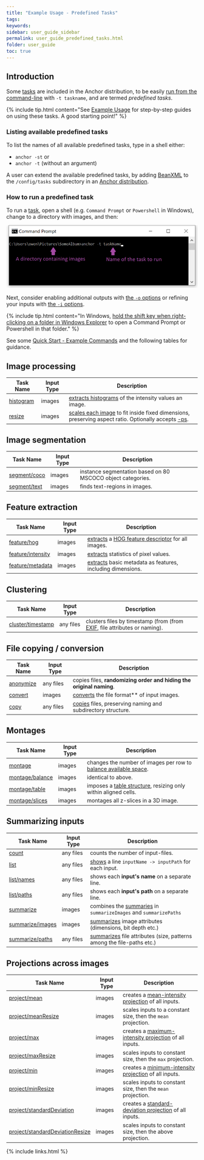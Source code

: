 ```yaml
---
title: "Example Usage - Predefined Tasks"
tags:
keywords:
sidebar: user_guide_sidebar
permalink: user_guide_predefined_tasks.html
folder: user_guide
toc: true
---
```


## Introduction

Some [tasks](/user_guide_tasks.html) are included in the Anchor distribution, to be easily
[run from the command-line](/user_guide_command_line.html) with `-t taskname`, and are termed *predefined tasks*.

{% include tip.html content="See [Example Usage](/user_guide_examples.html) for step-by-step guides on using these tasks. A good starting point!" %}

### Listing available predefined tasks

To list the names of all available predefined tasks, type in a shell either:

- `anchor -st` or
- `anchor -t` (without an argument)

A user can extend the available predefined tasks, by adding [BeanXML](/user_guide_bean_xml.html) to the `/config/tasks` subdirectory in an [Anchor distribution](/developer_guide_anchor_distribution.html).

### How to run a predefined task

To run a [task](/user_guide_tasks.html), open a shell (e.g. `Command Prompt` or `Powershell` in Windows), change to a directory with images, and then:

![commandPrompt_taskName.png](/images/user_guide/commandPrompt_taskName.png)

Next, consider enabling additional outputs with [the ``-o`` options](/user_guide_command_line.html#major-options) or refining your
inputs with [the ``-i`` options](/user_guide_command_line.html#major-options).

{% include tip.html content="In Windows, [hold the shift key when right-clicking on a folder in Windows Explorer](https://www.zdnet.com/article/windows-10-tip-the-fastest-smartest-ways-to-open-a-command-prompt/) to open a Command Prompt or Powershell in that folder." %}

See some [Quick Start - Example Commands](/index.html) and the following tables for guidance.

## Image processing 

| Task Name | Input Type | Description  |
|-----------|------------|--------------|
| [histogram](https://github.com/anchoranalysis/anchor-assembly/blob/master/anchor/src/main/resources/config/tasks/histogram.xml) | images | [extracts histograms](/user_guide_examples_histogram.html) of the intensity values an image. |
| [resize](https://github.com/anchoranalysis/anchor-assembly/blob/master/anchor/src/main/resources/config/tasks/resize.xml) | images | [scales each image](/user_guide_examples_resizing_images.html) to fit inside fixed dimensions, preserving aspect ratio. Optionally accepts [-ps](/user_guide_command_line.html#task-options). |

## Image segmentation

| Task Name | Input Type | Description  |
|-----------|------------|--------------|
| [segment/coco](https://github.com/anchoranalysis/anchor-assembly/blob/master/anchor/src/main/resources/config/tasks/segment/coco.xml) | images | instance segmentation based on 80 MSCOCO object categories. |
| [segment/text](https://github.com/anchoranalysis/anchor-assembly/blob/master/anchor/src/main/resources/config/tasks/segment/text.xml) | images | finds text-regions in images. |

## Feature extraction

| Task Name | Input Type | Description  |
|-----------|------------|--------------|
| [feature/hog](https://github.com/anchoranalysis/anchor-assembly/blob/master/anchor/src/main/resources/config/tasks/feature/hog.xml) | images | [extracts](/user_guide_examples_extracting_image_features.html) a [HOG feature descriptor](https://en.wikipedia.org/wiki/Histogram_of_oriented_gradients) for all images. |
| [feature/intensity](https://github.com/anchoranalysis/anchor-assembly/blob/master/anchor/src/main/resources/config/tasks/feature/intensity.xml) | images | [extracts](/user_guide_examples_extracting_image_features.html) statistics of pixel values. |
| [feature/metadata](https://github.com/anchoranalysis/anchor-assembly/blob/master/anchor/src/main/resources/config/tasks/feature/metadata.xml) | images | [extracts](/user_guide_examples_extracting_image_features.html) basic metadata as features, including dimensions. |

## Clustering

| Task Name | Input Type | Description  |
|-----------|------------|--------------|
| [cluster/timestamp](https://github.com/anchoranalysis/anchor-assembly/blob/master/anchor/src/main/resources/config/tasks/cluster/timestamp.xml) | any files | clusters files by timestamp (from (from [EXIF](https://en.wikipedia.org/wiki/Exif), file attributes or naming). |

## File copying / conversion 

| Task Name | Input Type | Description  |
|-----------|------------|--------------|
| [anonymize](https://github.com/anchoranalysis/anchor-assembly/blob/master/anchor/src/main/resources/config/tasks/anonymize.xml) | any files | copies files, **randomizing order and hiding the original naming**. |
| [convert](https://github.com/anchoranalysis/anchor-assembly/blob/master/anchor/src/main/resources/config/tasks/convert.xml) | images | [converts](/user_guide_examples_converting_copying_images.html#converting-images-to-a-different-file-format) the file format** of input images. |
| [copy](https://github.com/anchoranalysis/anchor-assembly/blob/master/anchor/src/main/resources/config/tasks/copy.xml) | any files | [copies](/user_guide_examples_converting_copying_images.html#copying-files) files, preserving naming and subdirectory structure. |

## Montages

| Task Name | Input Type | Description  |
|-----------|------------|--------------|
| [montage](https://github.com/anchoranalysis/anchor-assembly/blob/master/anchor/src/main/resources/config/tasks/montage.xml) | images | changes the number of images per row to [balance available space](/user_guide_examples_montage.html#balancing-the-number-of-images-per-row). |
| [montage/balance](https://github.com/anchoranalysis/anchor-assembly/blob/master/anchor/src/main/resources/config/tasks/montage/balance.xml) | images | identical to above. |
| [montage/table](https://github.com/anchoranalysis/anchor-assembly/blob/master/anchor/src/main/resources/config/tasks/montage/table.xml) | images | imposes a [table structure](/user_guide_examples_montage.html#table-structure), resizing only within aligned cells. |
| [montage/slices](https://github.com/anchoranalysis/anchor-assembly/blob/master/anchor/src/main/resources/config/tasks/montage/slices.xml) | images | montages all z-slices in a 3D image. |


## Summarizing inputs

| Task Name | Input Type | Description  |
|-----------|------------|--------------|
| [count](https://github.com/anchoranalysis/anchor-assembly/blob/master/anchor/src/main/resources/config/tasks/count.xml) | any files | counts the number of input-files. |
| [list](https://github.com/anchoranalysis/anchor-assembly/blob/master/anchor/src/main/resources/config/tasks/list.xml) | any files | [shows](/user_guide_examples_investigating_images.html#searching-by-default) a line `inputName -> inputPath` for each input. |
| [list/names](https://github.com/anchoranalysis/anchor-assembly/blob/master/anchor/src/main/resources/config/tasks/list/names.xml) | any files | shows each **input's name** on a separate line. |
| [list/paths](https://github.com/anchoranalysis/anchor-assembly/blob/master/anchor/src/main/resources/config/tasks/list/paths.xml) | any files | shows each **input's path** on a separate line. |
| [summarize](https://github.com/anchoranalysis/anchor-assembly/blob/master/anchor/src/main/resources/config/tasks/summarize.xml) | images | combines the [summaries](/user_guide_examples_investigating_images.html#summarizing-images) in `summarizeImages` and `summarizePaths` |
| [summarize/images](https://github.com/anchoranalysis/anchor-assembly/blob/master/anchor/src/main/resources/config/tasks/summarize/images.xml) | images | [summarizes](/user_guide_examples_investigating_images.html#summarizing-images) image attributes (dimensions, bit depth etc.) |
| [summarize/paths](https://github.com/anchoranalysis/anchor-assembly/blob/master/anchor/src/main/resources/config/tasks/summarize/paths.xml) | any files | [summarizes](/user_guide_examples_investigating_images.html#summarizing-images) file attributes (size, patterns among the file-paths etc.) |

## Projections across images

| Task Name | Input Type | Description  |
|-----------|------------|--------------|
| [project/mean](https://github.com/anchoranalysis/anchor-assembly/blob/master/anchor/src/main/resources/config/tasks/project/mean.xml) | images | creates a [mean-intensity projection](/user_guide_examples_intensity_projections.html#mean-intensity-projection) of all inputs. |
| [project/meanResize](https://github.com/anchoranalysis/anchor-assembly/blob/master/anchor/src/main/resources/config/tasks/project/meanResize.xml) | images | scales inputs to a constant size, then the `mean` projection. |
| [project/max](https://github.com/anchoranalysis/anchor-assembly/blob/master/anchor/src/main/resources/config/tasks/project/max.xml) | images | creates a [maximum-intensity projection](/user_guide_examples_intensity_projections.html#maximum-intensity-projection) of all inputs. |
| [project/maxResize](https://github.com/anchoranalysis/anchor-assembly/blob/master/anchor/src/main/resources/config/tasks/project/maxResize.xml) | images | scales inputs to constant size, then the `max` projection. |
| [project/min](https://github.com/anchoranalysis/anchor-assembly/blob/master/anchor/src/main/resources/config/tasks/project/min.xml) | images | creates a [minimum-intensity projection](/user_guide_examples_intensity_projections.html#minimum-intensity-projection) of all inputs. |
| [project/minResize](https://github.com/anchoranalysis/anchor-assembly/blob/master/anchor/src/main/resources/config/tasks/project/minResize.xml) | images | scales inputs to constant size, then the `mean` projection. |
| [project/standardDeviation](https://github.com/anchoranalysis/anchor-assembly/blob/master/anchor/src/main/resources/config/tasks/project/standardDeviation.xml) | images | creates a [standard-deviation projection](/user_guide_examples_intensity_projections.html#standard-deviation-intensity-projection) of all inputs. |
| [project/standardDeviationResize](https://github.com/anchoranalysis/anchor-assembly/blob/master/anchor/src/main/resources/config/tasks/project/standardDeviationResize.xml) | images | scales inputs to constant size, then the above projection. |
{% include links.html %}